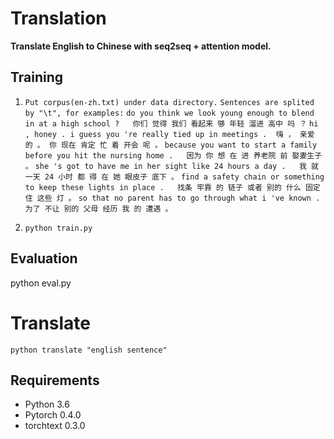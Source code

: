 # Translation

**Translate English to Chinese with seq2seq  + attention model.**

## Training

1. `Put corpus(en-zh.txt) under data directory.`
`Sentences are splited by "\t", for examples:`
	`do you think we look young enough to blend in at a high school ?	你们 觉得 我们 看起来 够 年轻 溜进 高中 吗 ？`
	`hi , honey . i guess you 're really tied up in meetings .	嗨 ， 亲爱 的 。 你 现在 肯定 忙 着 开会 呢 。`
	`because you want to start a family before you hit the nursing home .	因为 你 想 在 进 养老院 前 娶妻生子 。`
	`she 's got to have me in her sight like 24 hours a day .	我 就 一天 24 小时 都 得 在 她 眼皮子 底下 。`
	`find a safety chain or something to keep these lights in place .	找条 牢靠 的 链子 或者 别的 什么 固定 住 这些 灯 。`
	`so that no parent has to go through what i 've known .	为了 不让 别的 父母 经历 我 的 遭遇 。`

2. `python train.py`


## Evaluation

 python eval.py

# Translate

`python translate "english sentence"`

## Requirements

- Python 3.6
- Pytorch 0.4.0
- torchtext 0.3.0




